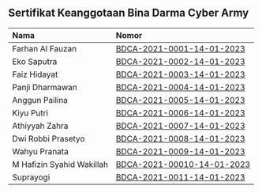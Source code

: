 ## Sertifikat Keanggotaan Bina Darma Cyber Army

| Nama | Nomor     |             
| :-------- | :------- | 
| Farhan Al Fauzan | [BDCA-2021-0001-14-01-2023](https://cloud.sriwijayacyber.com/drive/s/Ex3DjcJGgjuDYxRTGkzNgiAVyES9Ff) |
| Eko Saputra | [BDCA-2021-0002-14-01-2023](https://cloud.sriwijayacyber.com/drive/s/G6wlJFElkbt87NjuAk9kndaMPmuUMD) |
| Faiz Hidayat | [BDCA-2021-0003-14-01-2023](https://cloud.sriwijayacyber.com/drive/s/HZVOFKWW17fJLhi4kRriZoZRtrMQxV) 
| Panji Dharmawan | [BDCA-2021-0004-14-01-2023](https://drive.google.com/file/d/1k0EAjakpBhl2QrqeT6tnRbVtqcURmZ4R/view?usp=share_link)
| Anggun Pailina | [BDCA-2021-0005-14-01-2023](https://drive.google.com/file/d/18h6vn5W9gTLxK4Ro1i7bH66GW5c9x9Dv/view?usp=sharing)
| Kiyu Putri | [BDCA-2021-0006-14-01-2023](https://drive.google.com/file/d/1j4oV-YwYOza2FdcAgbEu8JzKTwLZLmXI/view?usp=sharing)
| Athiyyah Zahra | [BDCA-2021-0007-14-01-2023](https://drive.google.com/file/d/1UawAf3EJfjDBqbetG7mqlJxnC_3AzvSZ/view?usp=sharing)
| Dwi Robbi Prasetyo | [BDCA-2021-0008-14-01-2023](https://drive.google.com/file/d/1CrB53MxP_u3q7dUNtLHx_t7cWHSrtdbE/view?usp=sharing)
| Wahyu Pranata | [BDCA-2021-0009-14-01-2023](https://drive.google.com/file/d/1k0oeEyALhiiaq0F9k3DWYRYTm6VJQP-c/view?usp=sharing)
| M Hafizin Syahid Wakillah | [BDCA-2021-00010-14-01-2023](https://drive.google.com/file/d/1hdPmEdra6JU6Smc1oU6H6aJxa9xFJIjG/view?usp=drive_link)
| Suprayogi | [BDCA-2021-0011-14-01-2023](https://drive.google.com/file/d/1GFsK52LdBLK4vX3NUSdEoZF_32BSd1Xz/view?usp=drive_link)
